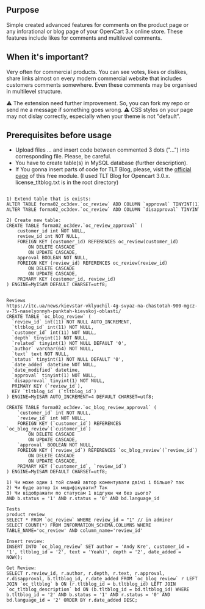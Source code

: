 ## Purpose
Simple created advanced features for comments on the product page or any inforational or blog page of your OpenCart 3.x online store. These features include likes for comments and multilevel comments.

## When it's important?
Very often for commercial products. You can see votes, likes or dislikes, share links almost on every modern commercial website that includes customers comments somewhere. Even these comments may be organised in multilevel structure.

:warning: The extension need further improvement. So, you can fork my repo or send me a message if something goes wrong.
:warning: CSS styles on your page may not dislay correctly, especially when your theme is not "default". 

## Prerequisites before usage
* Upload files ... and insert code between commented 3 dots ("...") into corresponding file. Please, be careful.
* You have to create table(s) in MySQL database (further description).
* If You gonna insert parts of code for TLT Blog, please, visit the [official page](https://www.opencart.com/index.php?route=marketplace/extension/info&extension_id=24602) of this free module. (I used TLT Blog for Opencart 3.0.x. license_tltblog.txt is in the root directory)

```

1) Extend table that is exists:
ALTER TABLE forma02_oc3dev.`oc_review` ADD COLUMN `approval` TINYINT(1) NOT NULL
ALTER TABLE forma02_oc3dev.`oc_review` ADD COLUMN `disapproval` TINYINT(1) NOT NULL

2) Create new table:
CREATE TABLE forma02_oc3dev.`oc_review_approval` (
    customer_id int NOT NULL,
    review_id int NOT NULL,
    FOREIGN KEY (customer_id) REFERENCES oc_review(customer_id)
        ON DELETE CASCADE
        ON UPDATE CASCADE,
    approval BOOLEAN NOT NULL,
    FOREIGN KEY (review_id) REFERENCES oc_review(review_id)
        ON DELETE CASCADE
        ON UPDATE CASCADE,
    PRIMARY KEY (customer_id, review_id)
) ENGINE=MyISAM DEFAULT CHARSET=utf8;


Reviews
https://itc.ua/news/kievstar-vklyuchil-4g-svyaz-na-chastotah-900-mgcz-v-75-naselyonnyh-punktah-kievskoj-oblasti/
CREATE TABLE `oc_blog_review` (
  `review_id` int(11) NOT NULL AUTO_INCREMENT,
  `tltblog_id` int(11) NOT NULL,
  `customer_id` int(11) NOT NULL,
  `depth` tinyint(1) NOT NULL,
  `related` tinyint(1) NOT NULL DEFAULT '0',
  `author` varchar(64) NOT NULL,
  `text` text NOT NULL,
  `status` tinyint(1) NOT NULL DEFAULT '0',
  `date_added` datetime NOT NULL,
  `date_modified` datetime,
  `approval` tinyint(1) NOT NULL,
  `disapproval` tinyint(1) NOT NULL,
  PRIMARY KEY (`review_id`),
  KEY `tltblog_id` (`tltblog_id`)
) ENGINE=MyISAM AUTO_INCREMENT=4 DEFAULT CHARSET=utf8;

CREATE TABLE forma02_oc3dev.`oc_blog_review_approval` (
    `customer_id` int NOT NULL,
    `review_id` int NOT NULL,
    FOREIGN KEY (`customer_id`) REFERENCES `oc_blog_review`(`customer_id`)
        ON DELETE CASCADE
        ON UPDATE CASCADE,
    `approval` BOOLEAN NOT NULL,
    FOREIGN KEY (`review_id`) REFERENCES `oc_blog_review`(`review_id`)
        ON DELETE CASCADE
        ON UPDATE CASCADE,
    PRIMARY KEY (`customer_id`, `review_id`)
) ENGINE=MyISAM DEFAULT CHARSET=utf8;

1) Чи може один і той самий автор коментувати двічі і більше? так
2) Чи буде автор їх модифікувати? Так
3) Чи відображати по статусам 1 відгуки чи без цього?
AND b.status = '1' AND r.status = '0' AND bd.language_id

Tests
product review
SELECT * FROM `oc_review` WHERE review_id = "1" // in adminer
SELECT COUNT(*) FROM INFORMATION_SCHEMA.COLUMNS WHERE TABLE_NAME='oc_review' AND column_name='review_id'

Insert review:
INSERT INTO `oc_blog_review` SET author = 'Andy Kre', customer_id = '1', tltblog_id = '2', text = 'Yeah)', depth = '2', date_added = NOW();

Get Review:
SELECT r.review_id, r.author, r.depth, r.text, r.approval, r.disapproval, b.tltblog_id, r.date_added FROM `oc_blog_review` r LEFT JOIN `oc_tltblog` b ON (r.tltblog_id = b.tltblog_id) LEFT JOIN `oc_tltblog_description` bd ON (b.tltblog_id = bd.tltblog_id) WHERE b.tltblog_id = '2' AND b.status = '1' AND r.status = '0' AND bd.language_id = '2' ORDER BY r.date_added DESC;


```

